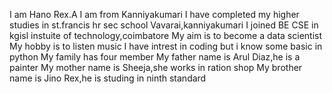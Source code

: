 I am Hano Rex.A
I am from Kanniyakumari
I have completed my higher studies in st.francis hr sec school Vavarai,kanniyakumari
I joined BE CSE in kgisl instuite of technology,coimbatore
My aim is to become a data scientist
My hobby is to listen music
I have intrest in coding but i know some basic in python
My family has four member
My father name is Arul Diaz,he is a painter 
My mother name is Sheeja,she works in ration shop
My brother name is Jino Rex,he is studing in ninth standard

